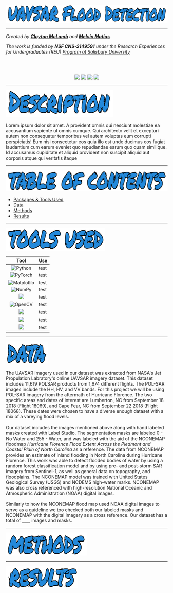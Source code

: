 ![UAVSAR Flood Detection](https://github.com/claytonmclamb/REU-2023-UAVSAR-Flood-Detection/blob/main/Images/title.png?raw=true)

<hr>

*Created by [**Clayton McLamb**](https://github.com/claytonmclamb) and [**Melvin Matias**](https://github.com/melvinmatias)*

*The work is funded by **NSF CNS-2149591** under the Research Experiences for Undergraduates (REU) [Program at Salisbury University](http://faculty.salisbury.edu/~ealu/reu/REU.html)*

<br>
<br>

<div align = "center">
  <p float="left">
    <img src="https://www.ncaa.com/sites/default/files/images/logos/schools/bgl/salisbury.svg" width="200" />
    <img src="https://upload.wikimedia.org/wikipedia/commons/thumb/1/12/NSF.svg/2048px-NSF.svg.png" width="200" /> 
    <img src = "https://www.ncaa.com/sites/default/files/images/logos/schools/bgd/elon.svg" width="200"/>
    <img src = "https://logos-download.com/wp-content/uploads/2019/11/Drew_University_Logo.png" width = "200"/>
  </p>
</div>

<hr>

<a name="test"></a>
![Description](https://github.com/claytonmclamb/REU-2023-UAVSAR-Flood-Detection/blob/main/Images/description.png)

Lorem ipsum dolor sit amet. A provident omnis qui nesciunt molestiae ea accusantium sapiente ut omnis cumque. Qui architecto velit et excepturi autem non consequatur temporibus vel autem voluptas eum corrupti perspiciatis! Eum nisi consectetur eos quia illo est unde ducimus eos fugiat laudantium cum earum eveniet quo repudiandae earum quo quam similique. Id accusamus cupiditate et aliquid provident non suscipit aliquid aut corporis atque qui veritatis itaque



<hr>

![Table of Contents](https://github.com/claytonmclamb/REU-2023-UAVSAR-Flood-Detection/blob/main/Images/tableofcontents.png)
- [Packages & Tools Used](#packages)
- [Data](#data)
- [Methods](#methods)
- [Results](#results)

<hr>

<a name="packages"></a>
![packages](https://github.com/claytonmclamb/REU-2023-UAVSAR-Flood-Detection/blob/main/Images/tools.png)


| Tool | Use |
| :---: | --------- |
| ![Python](https://img.shields.io/badge/python-3670A0?style=for-the-badge&logo=python&logoColor=ffdd54) | test |
| ![PyTorch](https://img.shields.io/badge/PyTorch-%23EE4C2C.svg?style=for-the-badge&logo=PyTorch&logoColor=white)  | test |
| ![Matplotlib](https://img.shields.io/badge/Matplotlib-%23ffffff.svg?style=for-the-badge&logo=Matplotlib&logoColor=black) | test |
| ![NumPy](https://img.shields.io/badge/numpy-%23013243.svg?style=for-the-badge&logo=numpy&logoColor=white) | test |
| <img src = "https://github.com/claytonmclamb/REU-2023-UAVSAR-Flood-Detection/assets/94720342/851cb85e-9c12-4864-80a7-851ba5c98e89" width = "60"> | test |
| ![OpenCV](https://img.shields.io/badge/opencv-%23white.svg?style=for-the-badge&logo=opencv&logoColor=white) | test |
| <img src = "https://pythonfix.com/pkg/r/rasterio/rasterio-banner.webp" width = "60"> | test |
| <img src = "https://upload.wikimedia.org/wikipedia/commons/thumb/d/d0/Google_Colaboratory_SVG_Logo.svg/2560px-Google_Colaboratory_SVG_Logo.svg.png" width = "60"> | test |
| <img src = "https://user-images.githubusercontent.com/12534576/192582340-4c9e4401-1fe6-4dbb-95bb-fdbba5493f61.png" width = "100"> | test |





<hr>


<a name="data"></a>
![data](https://github.com/claytonmclamb/REU-2023-UAVSAR-Flood-Detection/blob/main/Images/data.png) <br><br>
The UAVSAR imagery used in our dataset was extracted from NASA's Jet Propulation Labratory's online UAVSAR imagery dataset. This dataset includes 11,619 POLSAR products from 1,674 different flights. The POL-SAR images include the HH, HV, and VV bands. For this project we will be using POL-SAR imagery from the aftermath of Hurricane Florence. The two specific areas and dates of interest are Lumberton, NC from September 18 2018 (Flight 18069), and Cape Fear, NC from September 22 2018 (Flight 18068). These dates were chosen to have a diverse enough dataset with a mix of a vareying flood levels.
<br><br>
Our dataset includes the images mentioned above along with hand labeled masks created with Label Studio. The segmentation masks are labeled 0 - No Water and 255 - Water, and was labeled with the aid of the NCONEMAP floodmap _Hurricane Florence Flood Extent Across the Piedmont and Coastal Plain of North Carolina_ as a reference. The data from NCONEMAP provides an estimate of inland flooding in North Carolina during Hurricane Florence. This work was able to detect flooded bodies of water by using a random forest classification model and by using pre- and post-storm SAR imagery from Sentinel-1, as well as general data on topography, and floodplains. The NCONEMAP model was trained with United States Geological Survey (USGS) and NCDEMS high-water marks. NCONEMAP was also cross referenced with high-resolution National Oceanic and Atmospheric Administration (NOAA) digital images.
<br><br>
Similarly to how the NCONEMAP flood map used NOAA digital images to serve as a guideline we too checked both our labeled masks and NCONEMAP with the digital imagery as a cross reference. Our dataset has a total of ____ images and masks.
<br>

<hr>



<a name="methods"></a>
![methods](https://github.com/claytonmclamb/REU-2023-UAVSAR-Flood-Detection/blob/main/Images/methods.png)

<hr>

<a name="results"></a>
![results](https://github.com/claytonmclamb/REU-2023-UAVSAR-Flood-Detection/blob/main/Images/results.png)


